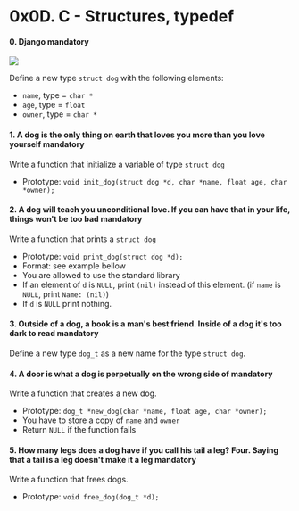 <h1 class="gap">0x0D. C - Structures, typedef</h1>


<h4 class="task">
    0. Django
      <span class="alert alert-warning mandatory-optional">
        mandatory
      </span>
</h4><p><img src="https://s3.amazonaws.com/intranet-projects-files/holbertonschool-low_level_programming/225/slack_for_ios_upload.jpg"/></p><p>Define a new type <code>struct dog</code> with the following elements:</p><ul>
<li><code>name</code>, type = <code>char *</code></li>
<li><code>age</code>, type = <code>float</code></li>
<li><code>owner</code>, type = <code>char *</code></li>
</ul>


<h4 class="task">
    1. A dog is the only thing on earth that loves you more than you love yourself
      <span class="alert alert-warning mandatory-optional">
        mandatory
      </span>
</h4><p>Write a function that initialize a variable of type <code>struct dog</code></p><ul>
<li>Prototype: <code>void init_dog(struct dog *d, char *name, float age, char *owner);</code></li>
</ul>


<h4 class="task">
    2. A dog will teach you unconditional love. If you can have that in your life, things won't be too bad
      <span class="alert alert-warning mandatory-optional">
        mandatory
      </span>
</h4><p>Write a function that prints a <code>struct dog</code></p><ul>
<li>Prototype: <code>void print_dog(struct dog *d);</code></li>
<li>Format: see example bellow</li>
<li>You are allowed to use the standard library</li>
<li>If an element of <code>d</code> is <code>NULL</code>, print <code>(nil)</code> instead of this element. (if <code>name</code> is <code>NULL</code>, print <code>Name: (nil)</code>)</li>
<li>If <code>d</code> is <code>NULL</code> print nothing.</li>
</ul>


<h4 class="task">
    3. Outside of a dog, a book is a man's best friend. Inside of a dog it's too dark to read
      <span class="alert alert-warning mandatory-optional">
        mandatory
      </span>
</h4><p>Define a new type <code>dog_t</code> as a new name for the type <code>struct dog</code>.</p>


<h4 class="task">
    4. A door is what a dog is perpetually on the wrong side of
      <span class="alert alert-warning mandatory-optional">
        mandatory
      </span>
</h4><p>Write a function that creates a new dog.</p><ul>
<li>Prototype: <code>dog_t *new_dog(char *name, float age, char *owner);</code></li>
<li>You have to store a copy of <code>name</code> and <code>owner</code></li>
<li>Return <code>NULL</code> if the function fails</li>
</ul>


<h4 class="task">
    5. How many legs does a dog have if you call his tail a leg? Four. Saying that a tail is a leg doesn't make it a leg
      <span class="alert alert-warning mandatory-optional">
        mandatory
      </span>
</h4><p>Write a function that frees dogs.</p><ul>
<li>Prototype: <code>void free_dog(dog_t *d);</code></li>
</ul>

